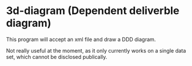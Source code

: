 # 3d-diagram (Dependent deliverble diagram)
This program will accept an xml file and draw a DDD diagram.

Not really useful at the moment, as it only currently works on a single data set, which cannot be disclosed publically.
